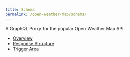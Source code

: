 ```yaml
---
title: Schema
permalink: /open-weather-map/schema/
---
```


A GraphQL Proxy for the popular Open Weather Map API.

- [Overview](/open-weather-map/schema/overview)
- [Response Structure](/open-weather-map/schema/response-structure)
- [Trigger Area](/open-weather-map/schema/trigger-area)
